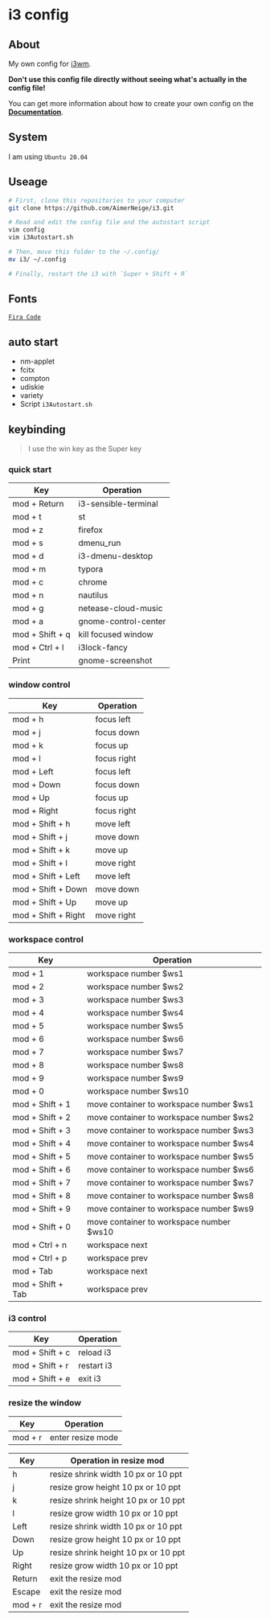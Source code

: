# i3 config

## About

My own config for [i3wm](https://i3wm.org/).

**Don't use this config file directly without seeing what's actually in the config file!**

You can get more information about how to create your own config on the [**Documentation**](https://i3wm.org/docs/).

## System

I am using `Ubuntu 20.04`

## Useage

```sh
# First, clone this repositories to your computer
git clone https://github.com/AimerNeige/i3.git

# Read and edit the config file and the autostart script
vim config
vim i3Autostart.sh

# Then, move this folder to the ~/.config/
mv i3/ ~/.config

# Finally, restart the i3 with `Super + Shift + R`
```

## Fonts

[`Fira Code`](https://github.com/tonsky/FiraCode)

## auto start

- nm-applet
- fcitx
- compton
- udiskie
- variety
- Script `i3Autostart.sh`

## keybinding

> I use the win key as the Super key

### quick start

| Key             | Operation            |
| --------------- | -------------------- |
| mod + Return    | i3-sensible-terminal |
| mod + t         | st                   |
| mod + z         | firefox              |
| mod + s         | dmenu_run            |
| mod + d         | i3-dmenu-desktop     |
| mod + m         | typora               |
| mod + c         | chrome               |
| mod + n         | nautilus             |
| mod + g         | netease-cloud-music  |
| mod + a         | gnome-control-center |
| mod + Shift + q | kill focused window  |
| mod + Ctrl + l  | i3lock-fancy         |
| Print           | gnome-screenshot     |

### window control

| Key                 | Operation   |
| ------------------- | ----------- |
| mod + h             | focus left  |
| mod + j             | focus down  |
| mod + k             | focus up    |
| mod + l             | focus right |
| mod + Left          | focus left  |
| mod + Down          | focus down  |
| mod + Up            | focus up    |
| mod + Right         | focus right |
| mod + Shift + h     | move left   |
| mod + Shift + j     | move down   |
| mod + Shift + k     | move up     |
| mod + Shift + l     | move right  |
| mod + Shift + Left  | move left   |
| mod + Shift + Down  | move down   |
| mod + Shift + Up    | move up     |
| mod + Shift + Right | move right  |

### workspace control

| Key               | Operation                                |
| ----------------- | ---------------------------------------- |
| mod + 1           | workspace number $ws1                    |
| mod + 2           | workspace number $ws2                    |
| mod + 3           | workspace number $ws3                    |
| mod + 4           | workspace number $ws4                    |
| mod + 5           | workspace number $ws5                    |
| mod + 6           | workspace number $ws6                    |
| mod + 7           | workspace number $ws7                    |
| mod + 8           | workspace number $ws8                    |
| mod + 9           | workspace number $ws9                    |
| mod + 0           | workspace number $ws10                   |
| mod + Shift + 1   | move container to workspace number $ws1  |
| mod + Shift + 2   | move container to workspace number $ws2  |
| mod + Shift + 3   | move container to workspace number $ws3  |
| mod + Shift + 4   | move container to workspace number $ws4  |
| mod + Shift + 5   | move container to workspace number $ws5  |
| mod + Shift + 6   | move container to workspace number $ws6  |
| mod + Shift + 7   | move container to workspace number $ws7  |
| mod + Shift + 8   | move container to workspace number $ws8  |
| mod + Shift + 9   | move container to workspace number $ws9  |
| mod + Shift + 0   | move container to workspace number $ws10 |
| mod + Ctrl + n    | workspace next                           |
| mod + Ctrl + p    | workspace prev                           |
| mod + Tab         | workspace next                           |
| mod + Shift + Tab | workspace prev                           |

### i3 control

| Key             | Operation  |
| --------------- | ---------- |
| mod + Shift + c | reload i3  |
| mod + Shift + r | restart i3 |
| mod + Shift + e | exit i3    |

### resize the window

| Key     | Operation         |
| ------- | ----------------- |
| mod + r | enter resize mode |

| Key     | Operation in resize mod              |
| ------- | ------------------------------------ |
| h       | resize shrink width 10 px or 10 ppt  |
| j       | resize grow height 10 px or 10 ppt   |
| k       | resize shrink height 10 px or 10 ppt |
| l       | resize grow width 10 px or 10 ppt    |
| Left    | resize shrink width 10 px or 10 ppt  |
| Down    | resize grow height 10 px or 10 ppt   |
| Up      | resize shrink height 10 px or 10 ppt |
| Right   | resize grow width 10 px or 10 ppt    |
| Return  | exit the resize mod                  |
| Escape  | exit the resize mod                  |
| mod + r | exit the resize mod                  |

